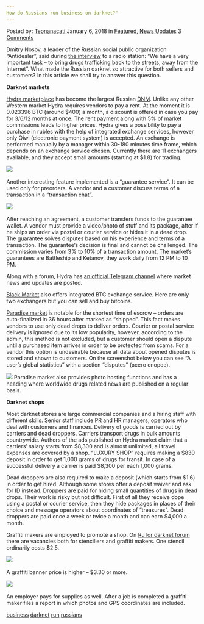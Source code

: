 ```yaml
---
How do Russians run business on darknet?"
---
```

<article class="post-listing post-24294 post type-post status-publish format-standard has-post-thumbnail hentry 
 tag-business tag-darknet tag-run tag-russians">
<div class="post-inner">
<span>Posted by: <a href="https://www.deepdotweb.com/author/teonanacati/" title="">Teonanacati </a></span>
<span>January 6, 2018</span>
<span>in <a href="https://www.deepdotweb.com/category/deepdot-news/" rel="category tag">Featured</a>, <a href="https://www.deepdotweb.com/category/news-updates/" rel="category tag">News Updates</a></span>
<span><a href="https://www.deepdotweb.com/2018/01/06/russians-run-business-darknet/#comments">3 Comments</a></span>


<p>Dmitry Nosov, a leader of the Russian social public organization &#8220;Antidealer&#8221;, said during <a href="https://lenta.ru/news/2017/09/20/narko/">the interview</a> to a radio station: &#8220;We have a very important task &#8211; to bring drugs trafficking back to the streets, away from the Internet&#8221;. What made the Russian darknet so attractive for both sellers and customers? In this article we shall try to answer this question.</p>
<p><strong>Darknet markets</strong></p>
<p><a href="https://www.deepdotweb.com/marketplace-directory/listing/hydra-russian/">Hydra marketplace</a> has become the largest Russian <a href="https://www.deepdotweb.com/dark-net-market-comparison-chart/">DNM</a>. Unlike any other Western market Hydra requires vendors to pay a rent. At the moment it is 0.023396 BTC (around $400) a month, a discount is offered in case you pay for 3/6/12 months at once. The rent payment along with 5% of market commissions leads to higher prices. Hydra gives a possibility to pay a purchase in rubles with the help of integrated exchange services, however only Qiwi (electronic payment system) is accepted. An exchange is performed manually by a manager within 30-180 minutes time frame, which depends on an exchange service chosen. Currently there are 11 exchangers available, and they accept small amounts (starting at $1.8) for trading.</p>
<p><img class="wp-image-24297" src="/imgs/2018/01/word-image-11.png" srcset="/imgs/2018/01/word-image-11.png 938w, /imgs/2018/01/word-image-11-300x140.png 300w" sizes="(max-width: 938px) 100vw, 938px" /></p>
<p>Another interesting feature implemented is a &#8220;guarantee service&#8221;. It can be used only for preorders. A vendor and a customer discuss terms of a transaction in a &#8220;transaction chat&#8221;.</p>
<p><img class="wp-image-24298" src="/imgs/2018/01/word-image-12.png" srcset="/imgs/2018/01/word-image-12.png 749w, /imgs/2018/01/word-image-12-300x127.png 300w" sizes="(max-width: 749px) 100vw, 749px" /></p>
<p>After reaching an agreement, a customer transfers funds to the guarantee wallet. A vendor must provide a video/photo of stuff and its package, after if he ships an order via postal or courier service or hides it in a dead drop. The guarantee solves disputes based on his experience and terms of a transaction. The guarantee&#8217;s decision is final and cannot be challenged. The commission varies from 3% to 10% of a transaction amount. The market&#8217;s guarantees are Battleship and Ketanov, they work daily from 12 PM to 10 PM.</p>
<p>Along with a forum, Hydra has <a href="http://t.me/hydraoniondeep">an official Telegram channel</a> where market news and updates are posted.</p>
<p><a href="http://blackmartihc5de5.onion">Black Market</a> also offers integrated BTC exchange service. Here are only two exchangers but you can sell and buy bitcoins.</p>
<p><a href="http://paradisejqbeybgh.onion">Paradise market</a> is notable for the shortest time of escrow &#8211; orders are auto-finalized in 36 hours after marked as &#8220;shipped&#8221;. This fact makes vendors to use only dead drops to deliver orders. Courier or postal service delivery is ignored due to its low popularity, however, according to the admin, this method is not excluded, but a customer should open a dispute until a purchased item arrives in order to be protected from scams. For a vendor this option is undesirable because all data about opened disputes is stored and shown to customers. On the screenshot below you can see &#8220;A user&#8217;s global statistics&#8221; with a section &#8220;disputes&#8221; (всего споров).</p>
<p><img class="wp-image-24299" src="/imgs/2018/01/word-image-13.png" srcset="/imgs/2018/01/word-image-13.png 798w, /imgs/2018/01/word-image-13-300x194.png 300w" sizes="(max-width: 798px) 100vw, 798px" /> Paradise market also provides photo hosting functions and has a heading where worldwide drugs related news are published on a regular basis.</p>
<p><strong>Darknet shops</strong></p>
<p>Most darknet stores are large commercial companies and a hiring staff with different skills. Senior staff include PR and HR managers, operators who deal with customers and finances. Delivery of goods is carried out by carriers and dead droppers. Carriers transport drugs in bulk amounts countrywide. Authors of the ads published on Hydra market claim that a carriers&#8217; salary starts from $8,300 and is almost unlimited, all travel expenses are covered by a shop. &#8220;LUXURY SHOP&#8221; requires making a $830 deposit in order to get 1,000 grams of drugs for transit. In case of a successful delivery a carrier is paid $8,300 per each 1,000 grams.</p>
<p><a id="post-24294-_gjdgxs"></a> Dead droppers are also required to make a deposit (which starts from $1.6) in order to get hired. Although some stores offer a deposit waiver and ask for ID instead. Droppers are paid for hiding small quantities of drugs in dead drops. Their work is risky but not difficult. First of all they receive dope using a postal or courier service, then they hide packages in places of their choice and message operators about coordinates of &#8220;treasures&#8221;. Dead droppers are paid once a week or twice a month and can earn $4,000 a month.</p>
<p>Graffiti makers are employed to promote a shop. On <a href="https://www.deepdotweb.com/marketplace-directory/listing/rutor/">RuTor darknet forum</a> there are vacancies both for stencillers and graffiti makers. One stencil ordinarily costs $2.5.</p>
<p><img class="wp-image-24301" src="/imgs/2018/01/word-image-14.png" srcset="/imgs/2018/01/word-image-14.png 444w, /imgs/2018/01/word-image-14-295x300.png 295w, /imgs/2018/01/word-image-14-55x55.png 55w, /imgs/2018/01/word-image-14-50x50.png 50w" sizes="(max-width: 444px) 100vw, 444px" /></p>
<p>A graffiti banner price is higher &#8211; $3.30 or more.</p>
<p><img class="wp-image-24302" src="/imgs/2018/01/word-image-15.png" srcset="/imgs/2018/01/word-image-15.png 738w, /imgs/2018/01/word-image-15-300x191.png 300w" sizes="(max-width: 738px) 100vw, 738px" /></p>
<p>An employer pays for supplies as well. After a job is completed a graffiti maker files a report in which photos and GPS coordinates are included.</p>
</div>
<a href="https://www.deepdotweb.com/tag/business/" rel="tag">business</a> <a href="https://www.deepdotweb.com/tag/darknet/" rel="tag">darknet</a> <a href="https://www.deepdotweb.com/tag/run/" rel="tag">run</a> <a href="https://www.deepdotweb.com/tag/russians/" rel="tag">russians</a></span> <span style="display:none" class="updated">2018-01-06<a href="https://www.deepdotweb.com/author/teonanacati/" title="Posts by Teonanacati" rel="author">Teonanacati</a></strong></div>

